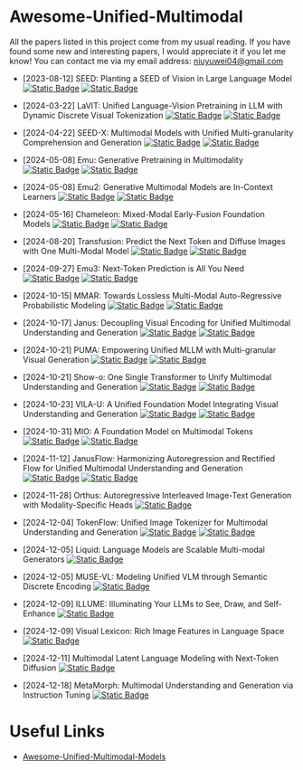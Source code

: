 # Awesome-Unified-Multimodal

All the papers listed in this project come from my usual reading.
If you have found some new and interesting papers, I would appreciate it if you let me know! You can contact me via my email address: niuyuwei04@gmail.com

+ [2023-08-12] SEED: Planting a SEED of Vision in Large Language Model
  [![Static Badge](https://img.shields.io/badge/2307.08041-red?logo=arxiv)](https://arxiv.org/abs/2307.08041) [![Static Badge](https://img.shields.io/badge/SEED-black?logo=github)](https://github.com/AILab-CVC/SEED)

+ [2024-03-22] LaVIT: Unified Language-Vision Pretraining in LLM with Dynamic Discrete Visual Tokenization
  [![Static Badge](https://img.shields.io/badge/2309.04669-red?logo=arxiv)](https://arxiv.org/abs/2309.04669) [![Static Badge](https://img.shields.io/badge/LaVIT-black?logo=github)](https://github.com/jy0205/LaVIT)

+ [2024-04-22] SEED-X: Multimodal Models with Unified Multi-granularity Comprehension and Generation
  [![Static Badge](https://img.shields.io/badge/2404.14396-red?logo=arxiv)](https://arxiv.org/abs/2404.14396) [![Static Badge](https://img.shields.io/badge/SEED-X-black?logo=github)](https://github.com/AILab-CVC/SEED-X)

+ [2024-05-08] Emu: Generative Pretraining in Multimodality
  [![Static Badge](https://img.shields.io/badge/2307.05222-red?logo=arxiv)](https://arxiv.org/abs/2307.05222) [![Static Badge](https://img.shields.io/badge/Emu-black?logo=github)](https://github.com/baaivision/Emu)

+ [2024-05-08] Emu2: Generative Multimodal Models are In-Context Learners
  [![Static Badge](https://img.shields.io/badge/2312.13286-red?logo=arxiv)](https://arxiv.org/abs/2312.13286) [![Static Badge](https://img.shields.io/badge/Emu2-black?logo=github)](https://github.com/baaivision/Emu2)

+ [2024-05-16] Chameleon: Mixed-Modal Early-Fusion Foundation Models
  [![Static Badge](https://img.shields.io/badge/2405.09818-red?logo=arxiv)](https://arxiv.org/abs/2405.09818) [![Static Badge](https://img.shields.io/badge/Chameleon-black?logo=github)](https://github.com/facebookresearch/chameleon)

+ [2024-08-20] Transfusion: Predict the Next Token and Diffuse Images with One Multi-Modal Model
  [![Static Badge](https://img.shields.io/badge/2408.11039-red?logo=arxiv)](https://arxiv.org/abs/2408.11039) [![Static Badge](https://img.shields.io/badge/Transfusion-lucidrains-black?logo=github)](https://github.com/lucidrains/transfusion-pytorch)

+ [2024-09-27] Emu3: Next-Token Prediction is All You Need
  [![Static Badge](https://img.shields.io/badge/2409.18869-red?logo=arxiv)](https://arxiv.org/abs/2409.18869) [![Static Badge](https://img.shields.io/badge/Emu3-black?logo=github)](https://github.com/baaivision/Emu3)

+ [2024-10-15] MMAR: Towards Lossless Multi-Modal Auto-Regressive Probabilistic Modeling
  [![Static Badge](https://img.shields.io/badge/2410.10798-red?logo=arxiv)](https://arxiv.org/abs/2410.10798) [![Static Badge](https://img.shields.io/badge/MMAR-black?logo=github)](https://github.com/ydcUstc/MMAR)

+ [2024-10-17] Janus: Decoupling Visual Encoding for Unified Multimodal Understanding and Generation
  [![Static Badge](https://img.shields.io/badge/2410.13848-red?logo=arxiv)](https://arxiv.org/abs/2410.13848) [![Static Badge](https://img.shields.io/badge/Janus-black?logo=github)](https://github.com/deepseek-ai/Janus)

+ [2024-10-21] PUMA: Empowering Unified MLLM with Multi-granular Visual Generation
  [![Static Badge](https://img.shields.io/badge/2410.13861-red?logo=arxiv)](https://arxiv.org/abs/2410.13861) [![Static Badge](https://img.shields.io/badge/PUMA-black?logo=github)](https://github.com/rongyaofang/PUMA)

+ [2024-10-21] Show-o: One Single Transformer to Unify Multimodal Understanding and Generation
  [![Static Badge](https://img.shields.io/badge/2408.12528-red?logo=arxiv)](https://arxiv.org/abs/2408.12528) [![Static Badge](https://img.shields.io/badge/Show-o-black?logo=github)](https://github.com/showlab/Show-o)

+ [2024-10-23] VILA-U: A Unified Foundation Model Integrating Visual Understanding and Generation
  [![Static Badge](https://img.shields.io/badge/2409.04429-red?logo=arxiv)](https://arxiv.org/abs/2409.04429) [![Static Badge](https://img.shields.io/badge/VILA-U-black?logo=github)](https://github.com/mit-han-lab/vila-u)

+ [2024-10-31] MIO: A Foundation Model on Multimodal Tokens
  [![Static Badge](https://img.shields.io/badge/2409.17692-red?logo=arxiv)](https://arxiv.org/abs/2409.17692) [![Static Badge](https://img.shields.io/badge/MIO-black?logo=github)](https://github.com/MIO-Team/MIO)

+ [2024-11-12] JanusFlow: Harmonizing Autoregression and Rectified Flow for Unified Multimodal Understanding and Generation
  [![Static Badge](https://img.shields.io/badge/2411.07975-red?logo=arxiv)](https://arxiv.org/abs/2411.07975) [![Static Badge](https://img.shields.io/badge/JanusFlow-black?logo=github)](https://github.com/deepseek-ai/Janus)

+ [2024-11-28] Orthus: Autoregressive Interleaved Image-Text Generation with Modality-Specific Heads
    [![Static Badge](https://img.shields.io/badge/2412.00127-red?logo=arxiv)](https://arxiv.org/abs/2412.00127)


+ [2024-12-04] TokenFlow: Unified Image Tokenizer for Multimodal Understanding and Generation
  [![Static Badge](https://img.shields.io/badge/2412.03069-red?logo=arxiv)](https://arxiv.org/abs/2412.03069) [![Static Badge](https://img.shields.io/badge/TokenFlow-black?logo=github)](https://github.com/ByteFlow-AI/TokenFlow)

+ [2024-12-05] Liquid: Language Models are Scalable Multi-modal Generators
  [![Static Badge](https://img.shields.io/badge/2412.04332-red?logo=arxiv)](https://arxiv.org/abs/2412.04332)

+ [2024-12-05] MUSE-VL: Modeling Unified VLM through Semantic Discrete Encoding
  [![Static Badge](https://img.shields.io/badge/2411.17762-red?logo=arxiv)](https://arxiv.org/abs/2411.17762)

+ [2024-12-09] ILLUME: Illuminating Your LLMs to See, Draw, and Self-Enhance
  [![Static Badge](https://img.shields.io/badge/2412.06673-red?logo=arxiv)](https://arxiv.org/abs/2412.06673)

+ [2024-12-09] Visual Lexicon: Rich Image Features in Language Space
  [![Static Badge](https://img.shields.io/badge/2412.06774-red?logo=arxiv)](https://arxiv.org/abs/2412.06774)

+ [2024-12-11] Multimodal Latent Language Modeling with Next-Token Diffusion
  [![Static Badge](https://img.shields.io/badge/2412.08635-red?logo=arxiv)](https://arxiv.org/abs/2412.08635)

+ [2024-12-18] MetaMorph: Multimodal Understanding and Generation via Instruction Tuning
  [![Static Badge](https://img.shields.io/badge/2412.14164-red?logo=arxiv)](https://arxiv.org/abs/2412.14164)



# Useful Links

+ [Awesome-Unified-Multimodal-Models](https://github.com/showlab/Awesome-Unified-Multimodal-Models)
